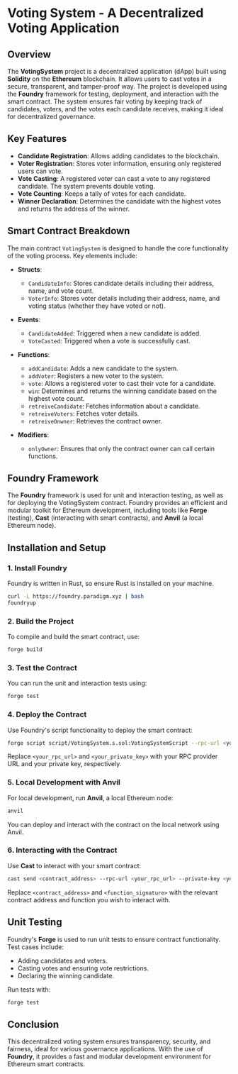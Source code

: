 
# Voting System - A Decentralized Voting Application

## Overview

The **VotingSystem** project is a decentralized application (dApp) built using **Solidity** on the **Ethereum** blockchain. It allows users to cast votes in a secure, transparent, and tamper-proof way. The project is developed using the **Foundry** framework for testing, deployment, and interaction with the smart contract. The system ensures fair voting by keeping track of candidates, voters, and the votes each candidate receives, making it ideal for decentralized governance.

## Key Features

- **Candidate Registration**: Allows adding candidates to the blockchain.
- **Voter Registration**: Stores voter information, ensuring only registered users can vote.
- **Vote Casting**: A registered voter can cast a vote to any registered candidate. The system prevents double voting.
- **Vote Counting**: Keeps a tally of votes for each candidate.
- **Winner Declaration**: Determines the candidate with the highest votes and returns the address of the winner.

## Smart Contract Breakdown

The main contract `VotingSystem` is designed to handle the core functionality of the voting process. Key elements include:

- **Structs**:
  - `CandidateInfo`: Stores candidate details including their address, name, and vote count.
  - `VoterInfo`: Stores voter details including their address, name, and voting status (whether they have voted or not).

- **Events**:
  - `CandidateAdded`: Triggered when a new candidate is added.
  - `VoteCasted`: Triggered when a vote is successfully cast.

- **Functions**:
  - `addCandidate`: Adds a new candidate to the system.
  - `addVoter`: Registers a new voter to the system.
  - `vote`: Allows a registered voter to cast their vote for a candidate.
  - `win`: Determines and returns the winning candidate based on the highest vote count.
  - `retreiveCandidate`: Fetches information about a candidate.
  - `retreiveVoters`: Fetches voter details.
  - `retreiveOnwner`: Retrieves the contract owner.

- **Modifiers**:
  - `onlyOwner`: Ensures that only the contract owner can call certain functions.

## Foundry Framework

The **Foundry** framework is used for unit and interaction testing, as well as for deploying the VotingSystem contract. Foundry provides an efficient and modular toolkit for Ethereum development, including tools like **Forge** (testing), **Cast** (interacting with smart contracts), and **Anvil** (a local Ethereum node).

## Installation and Setup

### 1. Install Foundry

Foundry is written in Rust, so ensure Rust is installed on your machine.

```bash
curl -L https://foundry.paradigm.xyz | bash
foundryup
```

### 2. Build the Project

To compile and build the smart contract, use:

```bash
forge build
```

### 3. Test the Contract

You can run the unit and interaction tests using:

```bash
forge test
```

### 4. Deploy the Contract

Use Foundry's script functionality to deploy the smart contract:

```bash
forge script script/VotingSystem.s.sol:VotingSystemScript --rpc-url <your_rpc_url> --private-key <your_private_key>
```

Replace `<your_rpc_url>` and `<your_private_key>` with your RPC provider URL and your private key, respectively.

### 5. Local Development with Anvil

For local development, run **Anvil**, a local Ethereum node:

```bash
anvil
```

You can deploy and interact with the contract on the local network using Anvil.

### 6. Interacting with the Contract

Use **Cast** to interact with your smart contract:

```bash
cast send <contract_address> --rpc-url <your_rpc_url> --private-key <your_private_key> "<function_signature>"
```

Replace `<contract_address>` and `<function_signature>` with the relevant contract address and function you wish to interact with.

## Unit Testing

Foundry's **Forge** is used to run unit tests to ensure contract functionality. Test cases include:

- Adding candidates and voters.
- Casting votes and ensuring vote restrictions.
- Declaring the winning candidate.

Run tests with:

```bash
forge test
```

## Conclusion

This decentralized voting system ensures transparency, security, and fairness, ideal for various governance applications. With the use of **Foundry**, it provides a fast and modular development environment for Ethereum smart contracts.

